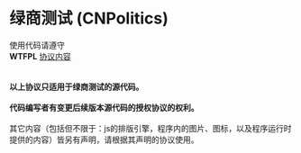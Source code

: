 绿商测试 (CNPolitics)
==========

使用代码请遵守<br/>
**WTFPL** [协议内容](http://www.wtfpl.net/txt/copying/)<br/>
<br/>
<br/>
**以上协议只适用于绿商测试的源代码。**<br/>
<br/>
**代码编写者有变更后续版本源代码的授权协议的权利。**<br/>
<br/>
其它内容（包括但不限于：js的排版引擎，程序内的图片、图标，以及程序运行时提供的内容）皆另有声明，请根据其声明的协议使用。<br/>
<br/>

